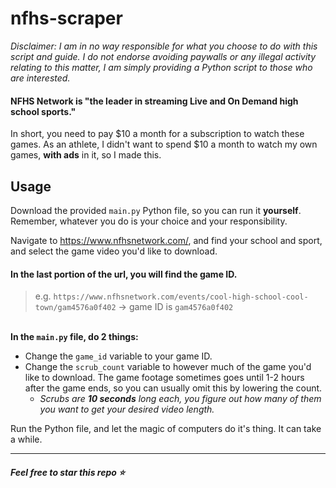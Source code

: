 # nfhs-scraper

*Disclaimer: I am in no way responsible for what you choose to do with this script and guide. I do not endorse avoiding paywalls or any illegal activity relating to this matter, I am simply providing a Python script to those who are interested.*

#### NFHS Network is "the leader in streaming Live and On Demand high school sports." 
In short, you need to pay $10 a month for a subscription to watch these games. 
As an athlete, I didn't want to spend $10 a month to watch my own games, **with ads** in it, so I made this. 

## Usage

Download the provided `main.py` Python file, so you can run it **yourself**. Remember, whatever you do is your choice and your responsibility.

Navigate to https://www.nfhsnetwork.com/, and find your school and sport, and select the game video you'd like to download.

#### In the last portion of the url, you will find the **game ID**. 

> e.g. `https://www.nfhsnetwork.com/events/cool-high-school-cool-town/gam4576a0f402` -> game ID is `gam4576a0f402`

\
**In the `main.py` file, do 2 things:**
- Change the `game_id` variable to your game ID.
- Change the `scrub_count` variable to however much of the game you'd like to download. The game footage sometimes goes until 1-2 hours after the game ends, so you can usually omit this by lowering the count. 
  - *Scrubs are **10 seconds** long each, you figure out how many of them you want to get your desired video length.*

Run the Python file, and let the magic of computers do it's thing. It can take a while.

-------------------------------
##### Feel free to star this repo ⭐

